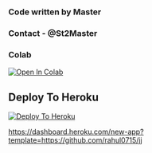 
                                      
### Code written by Master                             
                                      
### Contact - @St2Master                                    

### Colab
[![Open In Colab](https://colab.research.google.com/assets/colab-badge.svg)](https://github.com/.ipyn)

## Deploy To Heroku

[![Deploy To Heroku](https://www.herokucdn.com/deploy/button.svg)](https://dashboard.heroku.com/new-app?template=https://github.com/rahul0715/jj)

https://dashboard.heroku.com/new-app?template=https://github.com/rahul0715/jj
